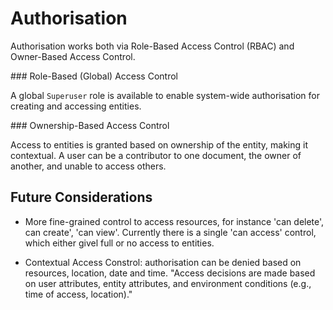 # Authorisation

Authorisation works both via Role-Based Access Control (RBAC) and Owner-Based Access Control.

### Role-Based (Global) Access Control

A global `Superuser` role is available to enable system-wide authorisation for creating and accessing entities. 

### Ownership-Based Access Control

Access to entities is granted based on ownership of the entity, making it contextual.
A user can be a contributor to one document, the owner of another, and unable to access others.


## Future Considerations

 * More fine-grained control to access resources, for instance 'can delete', can create', 'can view'.
 Currently there is a single 'can access' control, which either givel full or no access to entities.

 * Contextual Access Constrol: authorisation can be denied based on resources, location, date and time. "Access decisions are made based on user attributes, entity attributes, and environment conditions (e.g., time of access, location)."
